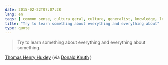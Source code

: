 ```yaml
---
date: 2015-02-22T07:07:28
lang: en
tags: [ common sense, cultura geral, culture, generalist, knowledge, learning, life, specialist ]
title: "Try to learn something about everything and everything about"
type: quote
---
```


> Try to learn something about everything and everything about
> something.

[Thomas Henry Huxley](http://en.wikiquote.org/wiki/Thomas_Henry_Huxley)
(via [Donald Knuth](http://youtu.be/75Ju0eM5T2c?t=3m41s) )

